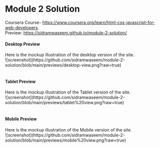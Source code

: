 # Module 2 Solution
Coursera Course- https://www.coursera.org/learn/html-css-javascript-for-web-developers.
<br>
Preview: https://sidramwaseem.github.io/module-2-solution/


<h4>Desktop Preview </h4>
Here is the mockup illustration of the desktop version of the site.
<br>
![screenshot](https://github.com/sidramwaseem/module-2-solution/blob/main/previews/desktop-view.png?raw=true)
<br>
<br>
<h4>Tablet Preview</h4>
Here is the mockup illustration of the Tablet version of the site.
<br>
![screenshot](https://github.com/sidramwaseem/module-2-solution/blob/main/previews/tablet%20view.png?raw=true)
<br>
<br>
<h4>Mobile Preview</h4>
Here is the mockup illustration of the Mobile version of the site.
<br>
![screenshot](https://github.com/sidramwaseem/module-2-solution/blob/main/previews/mobile%20view.png?raw=true)
